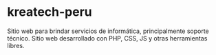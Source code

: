 # kreatech-peru
Sitio web para brindar servicios de informática, principalmente soporte técnico. Sitio web desarrollado con PHP, CSS, JS y otras herramientas libres.
